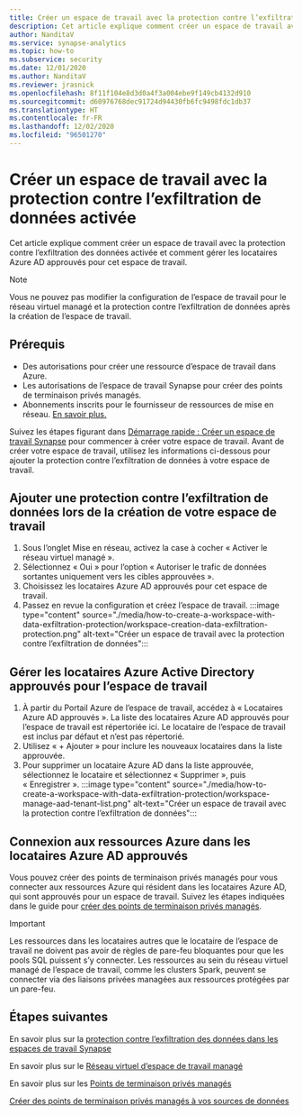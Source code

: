 ```yaml
---
title: Créer un espace de travail avec la protection contre l’exfiltration de données activée
description: Cet article explique comment créer un espace de travail avec la protection contre l’exfiltration de données dans Azure Synapse Analytics
author: NanditaV
ms.service: synapse-analytics
ms.topic: how-to
ms.subservice: security
ms.date: 12/01/2020
ms.author: NanditaV
ms.reviewer: jrasnick
ms.openlocfilehash: 8f11f104e8d3d0a4f3a004ebe9f149cb4132d910
ms.sourcegitcommit: d60976768dec91724d94430fb6fc9498fdc1db37
ms.translationtype: HT
ms.contentlocale: fr-FR
ms.lasthandoff: 12/02/2020
ms.locfileid: "96501270"
---
```

# <a name="create-a-workspace-with-data-exfiltration-protection-enabled"></a>Créer un espace de travail avec la protection contre l’exfiltration de données activée
Cet article explique comment créer un espace de travail avec la protection contre l’exfiltration des données activée et comment gérer les locataires Azure AD approuvés pour cet espace de travail.

>[!Note]
>Vous ne pouvez pas modifier la configuration de l’espace de travail pour le réseau virtuel managé et la protection contre l’exfiltration de données après la création de l’espace de travail.

## <a name="prerequisites"></a>Prérequis
- Des autorisations pour créer une ressource d’espace de travail dans Azure.
- Les autorisations de l’espace de travail Synapse pour créer des points de terminaison privés managés.
- Abonnements inscrits pour le fournisseur de ressources de mise en réseau. [En savoir plus.](../../azure-resource-manager/management/resource-providers-and-types.md)

Suivez les étapes figurant dans [Démarrage rapide : Créer un espace de travail Synapse](../quickstart-create-workspace.md) pour commencer à créer votre espace de travail. Avant de créer votre espace de travail, utilisez les informations ci-dessous pour ajouter la protection contre l’exfiltration de données à votre espace de travail.

## <a name="add-data-exfiltration-protection-when-creating-your-workspace"></a>Ajouter une protection contre l’exfiltration de données lors de la création de votre espace de travail
1. Sous l’onglet Mise en réseau, activez la case à cocher « Activer le réseau virtuel managé ».
1. Sélectionnez « Oui » pour l’option « Autoriser le trafic de données sortantes uniquement vers les cibles approuvées ».
1. Choisissez les locataires Azure AD approuvés pour cet espace de travail.
1. Passez en revue la configuration et créez l’espace de travail.
:::image type="content" source="./media/how-to-create-a-workspace-with-data-exfiltration-protection/workspace-creation-data-exfiltration-protection.png" alt-text="Créer un espace de travail avec la protection contre l’exfiltration de données":::

## <a name="manage-approved-azure-active-directory-tenants-for-the-workspace"></a>Gérer les locataires Azure Active Directory approuvés pour l’espace de travail
1. À partir du Portail Azure de l’espace de travail, accédez à « Locataires Azure AD approuvés ». La liste des locataires Azure AD approuvés pour l’espace de travail est répertoriée ici. Le locataire de l’espace de travail est inclus par défaut et n’est pas répertorié.
1. Utilisez « + Ajouter » pour inclure les nouveaux locataires dans la liste approuvée.
1. Pour supprimer un locataire Azure AD dans la liste approuvée, sélectionnez le locataire et sélectionnez « Supprimer », puis « Enregistrer ».
:::image type="content" source="./media/how-to-create-a-workspace-with-data-exfiltration-protection/workspace-manage-aad-tenant-list.png" alt-text="Créer un espace de travail avec la protection contre l’exfiltration de données":::


## <a name="connecting-to-azure-resources-in-approved-azure-ad-tenants"></a>Connexion aux ressources Azure dans les locataires Azure AD approuvés

Vous pouvez créer des points de terminaison privés managés pour vous connecter aux ressources Azure qui résident dans les locataires Azure AD, qui sont approuvés pour un espace de travail. Suivez les étapes indiquées dans le guide pour [créer des points de terminaison privés managés](./how-to-create-managed-private-endpoints.md).

>[!IMPORTANT]
>Les ressources dans les locataires autres que le locataire de l’espace de travail ne doivent pas avoir de règles de pare-feu bloquantes pour que les pools SQL puissent s’y connecter. Les ressources au sein du réseau virtuel managé de l’espace de travail, comme les clusters Spark, peuvent se connecter via des liaisons privées managées aux ressources protégées par un pare-feu.

## <a name="next-steps"></a>Étapes suivantes

En savoir plus sur la [protection contre l’exfiltration des données dans les espaces de travail Synapse](./workspace-data-exfiltration-protection.md)

En savoir plus sur le [Réseau virtuel d’espace de travail managé](./synapse-workspace-managed-vnet.md)

En savoir plus sur les [Points de terminaison privés managés](./synapse-workspace-managed-private-endpoints.md)

[Créer des points de terminaison privés managés à vos sources de données](./how-to-create-managed-private-endpoints.md)
